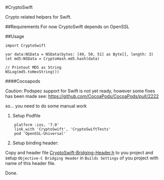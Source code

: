 #CryptoSwift

Crypto related helpers for Swift.

##Requirements
For now CryptoSwift depends on OpenSSL


##Usage

	import CryptoSwift

    var data:NSData = NSData(bytes: [49, 50, 51] as Byte[], length: 3)
    let md5:NSData = CryptoHash.md5.hash(data)
    
	// Printout MD5 as String
    NSLog(md5.toHexString())

####Cocoapods

*Caution*: Podspec support for Swift is not yet ready, however some fixes has been made see: https://github.com/CocoaPods/CocoaPods/pull/2222

so... you need to do some manual work

1. Setup Podfile

```
    platform :ios, '7.0'
    link_with 'CryptoSwift', 'CryptoSwiftTests'
    pod 'OpenSSL-Universal'
```
2. Setup binding header:

Copy and header file [CryptoSwift-Bridging-Header.h](https://github.com/krzyzanowskim/CryptoSwift/blob/master/CryptoSwift-Bridging-Header.h) to you project and setup `Objective-C Bridging Header` in `Builds Settings` of you project with name of this header file.

Done.

